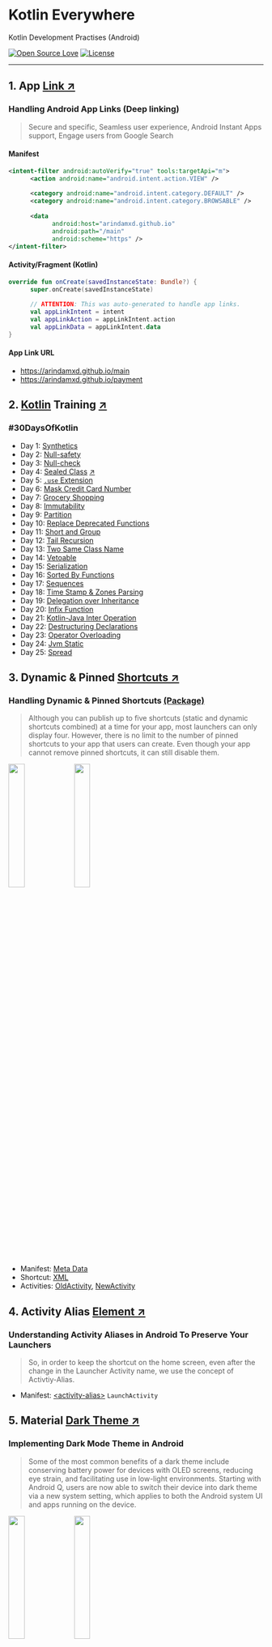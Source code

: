 # Kotlin Everywhere

Kotlin Development Practises (Android)

[![Open Source Love](https://badges.frapsoft.com/os/v1/open-source.svg?v=102)](https://opensource.org/licenses/Apache-2.0)
[![License](https://img.shields.io/badge/license-Apache%202.0-blue.svg)](https://github.com/arindamxd/certification-training/blob/master/LICENSE)

---

## 1. App [Link ↗](https://developer.android.com/training/app-links)

### Handling Android App Links (Deep linking)
> Secure and specific, Seamless user experience, Android Instant Apps support, Engage users from 
Google Search


#### Manifest

```xml
<intent-filter android:autoVerify="true" tools:targetApi="m">
      <action android:name="android.intent.action.VIEW" />
  
      <category android:name="android.intent.category.DEFAULT" />
      <category android:name="android.intent.category.BROWSABLE" />
  
      <data
            android:host="arindamxd.github.io"
            android:path="/main"
            android:scheme="https" />
</intent-filter>
```

#### Activity/Fragment (Kotlin)

```kotlin
override fun onCreate(savedInstanceState: Bundle?) {
      super.onCreate(savedInstanceState)
      
      // ATTENTION: This was auto-generated to handle app links.
      val appLinkIntent = intent
      val appLinkAction = appLinkIntent.action
      val appLinkData = appLinkIntent.data
}
```

#### App Link URL

- https://arindamxd.github.io/main
- https://arindamxd.github.io/payment



## 2. [Kotlin](https://kotlinlang.org/) Training [↗](https://kotlinlang.org/)

### #30DaysOfKotlin

- Day 1: [Synthetics](app/src/main/java/com/arindam/kotlin/x/Synthetics.kt)
- Day 2: [Null-safety](app/src/main/java/com/arindam/kotlin/x/NullSafety.kt)
- Day 3: [Null-check](app/src/main/java/com/arindam/kotlin/x/NullCheck.kt)
- Day 4: [Sealed Class](app/src/main/java/com/arindam/kotlin/x/SealedClass.kt) [↗](https://github.com/Kotlin/KEEP/blob/master/proposals/sealed-class-inheritance.md#open-questions)
- Day 5: [`.use` Extension](app/src/main/java/com/arindam/kotlin/x/UseExtension.kt)
- Day 6: [Mask Credit Card Number](app/src/main/java/com/arindam/kotlin/x/CreditCardNumberMask.kt)
- Day 7: [Grocery Shopping](app/src/main/java/com/arindam/kotlin/x/GroceryShopping.kt)
- Day 8: [Immutability](app/src/main/java/com/arindam/kotlin/x/Immutability.kt)
- Day 9: [Partition](app/src/main/java/com/arindam/kotlin/x/Partition.kt)
- Day 10: [Replace Deprecated Functions](app/src/main/java/com/arindam/kotlin/x/ReplaceDeprecated.kt)
- Day 11: [Short and Group](app/src/main/java/com/arindam/kotlin/x/ShortAndGroup.kt)
- Day 12: [Tail Recursion](app/src/main/java/com/arindam/kotlin/x/TailRecursion.kt)
- Day 13: [Two Same Class Name](app/src/main/java/com/arindam/kotlin/x/SameClassName.kt)
- Day 14: [Vetoable](app/src/main/java/com/arindam/kotlin/x/Vetoable.kt)
- Day 15: [Serialization](app/src/main/java/com/arindam/kotlin/x/Serialization.kt)
- Day 16: [Sorted By Functions](app/src/main/java/com/arindam/kotlin/x/SortedByFunctions.kt)
- Day 17: [Sequences](app/src/main/java/com/arindam/kotlin/x/Sequences.kt)
- Day 18: [Time Stamp & Zones Parsing](app/src/main/java/com/arindam/kotlin/x/Timestamp.kt)
- Day 19: [Delegation over Inheritance](app/src/main/java/com/arindam/kotlin/x/Delegation.kt)
- Day 20: [Infix Function](app/src/main/java/com/arindam/kotlin/x/InfixFunction.kt)
- Day 21: [Kotlin-Java Inter Operation](app/src/main/java/com/arindam/kotlin/x/interop/Vacation.java)
- Day 22: [Destructuring Declarations](app/src/main/java/com/arindam/kotlin/x/Destructuring.kt)
- Day 23: [Operator Overloading](app/src/main/java/com/arindam/kotlin/x/OperatorOverloading.kt)
- Day 24: [Jvm Static](app/src/main/java/com/arindam/kotlin/x/jvmstatic/JvmStatic.java)
- Day 25: [Spread](app/src/main/java/com/arindam/kotlin/x/Spread.kt)



## 3. Dynamic & Pinned [Shortcuts ↗](https://developer.android.com/guide/topics/ui/shortcuts)

### Handling Dynamic & Pinned Shortcuts [(Package)](app/src/main/java/com/arindam/kotlin/shortcuts)
> Although you can publish up to five shortcuts (static and dynamic shortcuts combined) at a time 
for your app, most launchers can only display four. However, there is no limit to the number of
pinned shortcuts to your app that users can create. Even though your app cannot remove pinned
shortcuts, it can still disable them.

<img src="/documentation/shortcuts/1.png" width="25%"> <img src="/documentation/shortcuts/2.png" width="25%">

- Manifest: [Meta Data](app/src/main/AndroidManifest.xml#L79)
- Shortcut: [XML](app/src/main/res/xml/shortcuts.xml)
- Activities: [OldActivity](app/src/main/java/com/arindam/kotlin/shortcuts/OldActivity.kt), [NewActivity](app/src/main/java/com/arindam/kotlin/shortcuts/NewActivity.kt)



## 4. Activity Alias [Element ↗](https://developer.android.com/guide/topics/manifest/activity-alias-element)

### Understanding Activity Aliases in Android To Preserve Your Launchers
> So, in order to keep the shortcut on the home screen, even after the change in the Launcher 
Activity name, we use the concept of Activtiy-Alias.

- Manifest: [\<activity-alias\>](app/src/main/AndroidManifest.xml#L69&L80) `LaunchActivity`



## 5. Material [Dark Theme ↗](https://material.io/develop/android/theming/dark/)

### Implementing Dark Mode Theme in Android
> Some of the most common benefits of a dark theme include conserving battery power for devices 
with OLED screens, reducing eye strain, and facilitating use in low-light environments. Starting 
with Android Q, users are now able to switch their device into dark theme via a new system 
setting, which applies to both the Android system UI and apps running on the device.

<img src="/documentation/darkmode/1.png" width="25%"> <img src="/documentation/darkmode/2.png" width="25%">

- Helper: [ThemeHelper](app/src/main/java/com/arindam/kotlin/daynight/ThemeHelper.kt)
- Activity: [DayNightActivity](app/src/main/java/com/arindam/kotlin/daynight/DayNightActivity.kt)



## 6. [Coroutine Image Loader](https://coil-kt.github.io/coil/) (COIL) [↗](https://coil-kt.github.io/coil/)

### An image loading library for Android backed by Kotlin Coroutines.

- **Fast**: Coil performs a number of optimizations including memory and disk caching, downsampling the image in memory, re-using Bitmaps, automatically pausing/cancelling requests, and more.
- **Lightweight**: Coil adds ~1500 methods to your APK (for apps that already use OkHttp and Coroutines), which is comparable to Picasso and significantly less than Glide and Fresco.
- **Easy to use**: Coil's API leverages Kotlin's language features for simplicity and minimal boilerplate.
- **Modern**: Coil is Kotlin-first and uses modern libraries including Coroutines, OkHttp, Okio, and AndroidX Lifecycles.

<img src="/documentation/coil/1.png" width="25%"> <img src="/documentation/coil/2.png" width="25%"> <img src="/documentation/coil/3.png" width="25%">

- Activity: [CoilActivity](app/src/main/java/com/arindam/kotlin/coil/CoilActivity.kt)



## 7. The [Bubble API](https://developer.android.com/preview/features/bubbles) (Android Q Preview) [↗](https://developer.android.com/preview/features/bubbles)

### Bubbles are a new preview feature in Android Q, which let users easily multi-task from anywhere on their device.
> **Note**: Bubbles are currently enabled for all users in the Q developer previews. 
In the final release, Bubbles will be available for developer use only.

- Bubbles take up screen real estate and cover other app content. You should only send a notification as a bubble if it is important enough such as ongoing communications, or if the user has explicitly requested a bubble for some content.
- Note that the bubble can be disabled by the user. In that case, a bubble notification is shown as a normal notification. You should always make sure your bubble notification works as a normal notification as well.
- Processes that are launched from a bubble (such as activities and dialogs) appear within the bubble container. This means a bubble can have a task stack. Things can get complicated if there is a lot of functionality or navigation within your bubble. We recommend keeping the functionality as specific and light-weight as possible.

<img src="/documentation/bubble/1.png" width="25%"> <img src="/documentation/bubble/2.png" width="25%"> <img src="/documentation/bubble/3.png" width="25%">

- Manifest: [\<activity\>](app/src/main/AndroidManifest.xml#L92&L98)
- Activity: [BubbleActivity](app/src/main/java/com/arindam/kotlin/bubble/BubbleActivity.kt)



## 7. Caching with RxJava Operators [↗](https://blog.mindorks.com/implement-caching-in-android-using-rxjava-operators)

### Implement Caching in Android using RxJava Operators
> First, we need to understand why caching is useful? Caching is very useful in the following situations:

- **Reduce network calls**: We can reduce the network calls by caching the network response.
- **Fetch the data very fast**: We can fetch the data very fast if it is cached.

- Activity: 

---

### Find this project useful ? :heart:
> Support it by clicking the :star: button on the upper right of this page. :v:

### TODO

> Add many more features and bug fixes.

### Contact - Let's become friends

- [Twitter](https://twitter.com/arindamxd)
- [Linkedin](https://in.linkedin.com/in/arindamxd)
- [GitHub](https://github.com/arindamxd)

### License

```
   Copyright (C) 2019 Arindam Karmakar, Android Open Source Project

   Licensed under the Apache License, Version 2.0 (the "License");
   you may not use this file except in compliance with the License.
   You may obtain a copy of the License at

       http://www.apache.org/licenses/LICENSE-2.0

   Unless required by applicable law or agreed to in writing, software
   distributed under the License is distributed on an "AS IS" BASIS,
   WITHOUT WARRANTIES OR CONDITIONS OF ANY KIND, either express or implied.
   See the License for the specific language governing permissions and
   limitations under the License.
```

### Contributing to Advanced Android Training

All pull requests are welcome, make sure to follow the [contribution guidelines](CONTRIBUTING.md) when you submit pull request.
